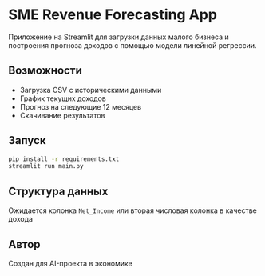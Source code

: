 # SME Revenue Forecasting App

Приложение на Streamlit для загрузки данных малого бизнеса и построения прогноза доходов с помощью модели линейной регрессии.

## Возможности
- Загрузка CSV с историческими данными
- График текущих доходов
- Прогноз на следующие 12 месяцев
- Скачивание результатов

## Запуск
```bash
pip install -r requirements.txt
streamlit run main.py
```

## Структура данных
Ожидается колонка `Net_Income` или вторая числовая колонка в качестве дохода

## Автор
Создан для AI-проекта в экономике
